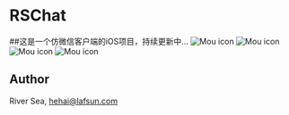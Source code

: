 # RSChat
##这是一个仿微信客户端的iOS项目，持续更新中...
![Mou icon](https://github.com/riversea2015/RSChat/blob/master/test1.gif?raw=true) ![Mou icon](https://github.com/riversea2015/RSChat/blob/master/test2.gif?raw=true)
![Mou icon](https://github.com/riversea2015/RSChat/blob/master/test3.gif?raw=true) ![Mou icon](https://github.com/riversea2015/RSChat/blob/master/test4.gif?raw=true)

## Author

River Sea, hehai@lafsun.com



